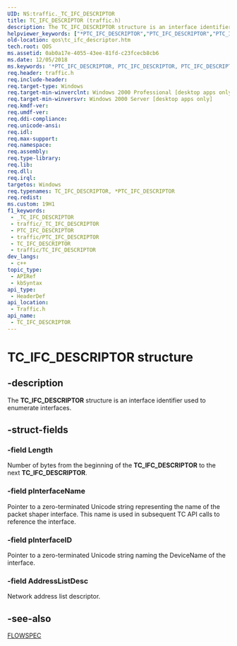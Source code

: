 ```yaml
---
UID: NS:traffic._TC_IFC_DESCRIPTOR
title: TC_IFC_DESCRIPTOR (traffic.h)
description: The TC_IFC_DESCRIPTOR structure is an interface identifier used to enumerate interfaces.
helpviewer_keywords: ["*PTC_IFC_DESCRIPTOR","PTC_IFC_DESCRIPTOR","PTC_IFC_DESCRIPTOR structure pointer [QOS]","TC_IFC_DESCRIPTOR","TC_IFC_DESCRIPTOR structure [QOS]","_gqos_tc_ifc_descriptor","qos.tc_ifc_descriptor","traffic/PTC_IFC_DESCRIPTOR","traffic/TC_IFC_DESCRIPTOR"]
old-location: qos\tc_ifc_descriptor.htm
tech.root: QOS
ms.assetid: 0ab0a17e-4055-43ee-81fd-c23fcecb8cb6
ms.date: 12/05/2018
ms.keywords: '*PTC_IFC_DESCRIPTOR, PTC_IFC_DESCRIPTOR, PTC_IFC_DESCRIPTOR structure pointer [QOS], TC_IFC_DESCRIPTOR, TC_IFC_DESCRIPTOR structure [QOS], _gqos_tc_ifc_descriptor, qos.tc_ifc_descriptor, traffic/PTC_IFC_DESCRIPTOR, traffic/TC_IFC_DESCRIPTOR'
req.header: traffic.h
req.include-header: 
req.target-type: Windows
req.target-min-winverclnt: Windows 2000 Professional [desktop apps only]
req.target-min-winversvr: Windows 2000 Server [desktop apps only]
req.kmdf-ver: 
req.umdf-ver: 
req.ddi-compliance: 
req.unicode-ansi: 
req.idl: 
req.max-support: 
req.namespace: 
req.assembly: 
req.type-library: 
req.lib: 
req.dll: 
req.irql: 
targetos: Windows
req.typenames: TC_IFC_DESCRIPTOR, *PTC_IFC_DESCRIPTOR
req.redist: 
ms.custom: 19H1
f1_keywords:
 - _TC_IFC_DESCRIPTOR
 - traffic/_TC_IFC_DESCRIPTOR
 - PTC_IFC_DESCRIPTOR
 - traffic/PTC_IFC_DESCRIPTOR
 - TC_IFC_DESCRIPTOR
 - traffic/TC_IFC_DESCRIPTOR
dev_langs:
 - c++
topic_type:
 - APIRef
 - kbSyntax
api_type:
 - HeaderDef
api_location:
 - Traffic.h
api_name:
 - TC_IFC_DESCRIPTOR
---
```


# TC_IFC_DESCRIPTOR structure


## -description

The 
<b>TC_IFC_DESCRIPTOR</b> structure is an interface identifier used to enumerate interfaces.

## -struct-fields

### -field Length

Number of bytes from the beginning of the 
<b>TC_IFC_DESCRIPTOR</b> to the next 
<b>TC_IFC_DESCRIPTOR</b>.

### -field pInterfaceName

Pointer to a zero-terminated Unicode string representing the name of the packet shaper interface. This name is used in subsequent TC API calls to reference the interface.

### -field pInterfaceID

Pointer to a zero-terminated Unicode string naming the DeviceName of the interface.

### -field AddressListDesc

Network address list descriptor.

## -see-also

<a href="https://docs.microsoft.com/windows/desktop/api/qos/ns-qos-flowspec">FLOWSPEC</a>

